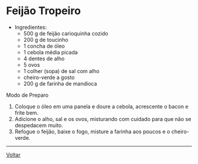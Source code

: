 # Feijão Tropeiro
- Ingredientes:
  - 500 g de feijão carioquinha cozido
  - 200 g de toucinho
  - 1 concha de óleo
  - 1 cebola média picada
  - 4 dentes de alho
  - 5 ovos
  - 1 colher (sopa) de sal com alho
  - cheiro-verde a gosto
  - 200 g de farinha de mandioca

Modo de Preparo
1. Coloque o óleo em uma panela e doure a cebola, acrescente o bacon e frite bem.
2. Adicione o alho, sal e os ovos, misturando com cuidado para que não se despedacem muito.
3. Refogue o feijão, baixe o fogo, misture a farinha aos poucos e o cheiro-verde.
---
[Voltar](../README.md)